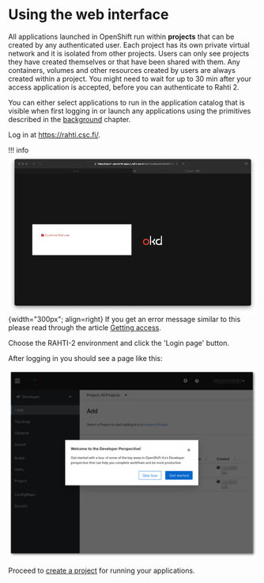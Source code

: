 # Using the web interface

All applications launched in OpenShift run within **projects** that can be
created by any authenticated user. Each project has its own private virtual
network and it is isolated from other projects. Users can only see projects
they have created themselves or that have been shared with them. Any
containers, volumes and other resources created by users are always created
within a project. You might need to wait for up to 30 min after your access application is accepted, before you can 
authenticate to Rahti 2.

You can either select applications to run in the application catalog that is
visible when first logging in or launch any applications using the
primitives described in the [background](../concepts.md) chapter.

Log in at <https://rahti.csc.fi/>.

!!! info
    ![No access](../../img/openshift_error_no_user.png){width="300px"; align=right}
    If you get an error message similar to this please read through the article [Getting access](../access.md).  

Choose the RAHTI-2 environment and click the 'Login page' button.

After logging in you should see a page like this:

![OpenShift main page](../../img/openshift_main_page_4.png)

Proceed to [create a project](projects_and_quota.md) for running your applications.
